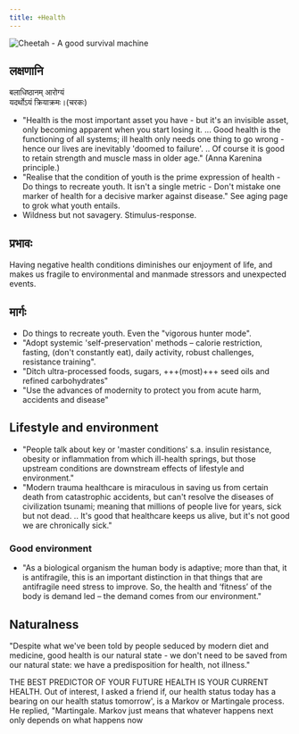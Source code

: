```yaml
---
title: +Health
---
```


![Cheetah - A good survival machine](http://upload.wikimedia.org/wikipedia/commons/thumb/8/8e/Cheetah.jpg/150px-Cheetah.jpg "Cheetah - A good survival machine")


## लक्षणानि
बलाधिष्ठानम् आरोग्यं  
यदर्थोऽयं क्रियाक्रमः।(चरकः)

- "Health is the most important asset you have - but it's an invisible asset, only becoming apparent when you start losing it. ... Good health is the functioning of all systems; ill health only needs one thing to go wrong - hence our lives are inevitably 'doomed to failure'. .. Of course it is good to retain strength and muscle mass in older age." (Anna Karenina principle.)
- "Realise that the condition of youth is the prime expression of health - Do things to recreate youth. It isn't a single metric - Don't mistake one marker of health for a decisive marker against disease." See aging page to grok what youth entails.
- Wildness but not savagery. Stimulus-response.

## प्रभावः
Having negative health conditions diminishes our enjoyment of life, and makes us fragile to environmental and manmade stressors and unexpected events.

## मार्गः
- Do things to recreate youth. Even the "vigorous hunter mode".
- "Adopt systemic 'self-preservation' methods – calorie restriction, fasting, (don't constantly eat), daily activity, robust challenges, resistance training". 
- "Ditch ultra-processed foods, sugars, +++(most)+++ seed oils and refined carbohydrates" 
- "Use the advances of modernity to protect you from acute harm, accidents and disease" 

## Lifestyle and environment
- "People talk about key or 'master conditions' s.a. insulin resistance, obesity or inflammation from which ill-health springs, but those upstream conditions are downstream effects of lifestyle and environment."
- "Modern trauma healthcare is miraculous in saving us from certain death from catastrophic accidents, but can't resolve the diseases of civilization tsunami; meaning that millions of people live for years, sick but not dead. .. It's good that healthcare keeps us alive, but it's not good we are chronically sick."

### Good environment
- "As a biological organism the human body is adaptive; more than that, it is antifragile, this is an important distinction in that things that are antifragile need stress to improve. So, the health and ‘fitness’ of the body is demand led – the demand comes from our environment."

## Naturalness
"Despite what we've been told by people seduced by modern diet and medicine, good health is our natural state - we don't need to be saved from our natural state: we have a predisposition for health, not illness." 


THE BEST PREDICTOR OF YOUR FUTURE HEALTH IS YOUR CURRENT HEALTH.
Out of interest, I asked a friend if, our health status today has a bearing on our health status tomorrow', is a Markov or Martingale process. He replied, "Martingale. Markov just means that whatever happens next only depends on what happens now